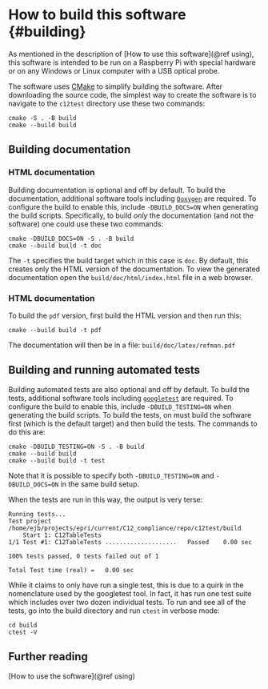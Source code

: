 # How to build this software {#building} #

As mentioned in the description of [How to use this software](@ref using), this software is intended to be run on a Raspberry Pi with special hardware or on any Windows or Linux computer with a USB optical probe.  


The software uses [CMake](https://cmake.org/) to simplify building the software.  After downloading the source code, the simplest way to create the software is to navigate to the `c12test` directory use these two commands:

    cmake -S . -B build
    cmake --build build

## Building documentation ## 

### HTML documentation ###

Building documentation is optional and off by default.  To build the documentation, additional software tools including [`Doxygen`](https://www.doxygen.nl/) are required.  To configure the build to enable this, include `-DBUILD_DOCS=ON` when generating the build scripts.  Specifically, to build *only* the documentation (and not the software) one could use these two commands:

    cmake -DBUILD_DOCS=ON -S . -B build
    cmake --build build -t doc

The `-t` specifies the build target which in this case is `doc`.  By default, this creates only the HTML version of the documentation.  To view the generated documentation open the `build/doc/html/index.html` file in a web browser.

### HTML documentation ###

To build the `pdf` version, first build the HTML version and then run this:

    cmake --build build -t pdf

The documentation will then be in a file: `build/doc/latex/refman.pdf`

## Building and running automated tests ## 

Building automated tests are also optional and off by default.  To build the tests, additional software tools including [`googletest`](https://github.com/google/googletest) are required.  To configure the build to enable this, include `-DBUILD_TESTING=ON` when generating the build scripts.  To build the tests, on must build the software first (which is the default target) and then build the tests.  The commands to do this are:

    cmake -DBUILD_TESTING=ON -S . -B build
    cmake --build build
    cmake --build build -t test

Note that it is possible to specify both `-DBUILD_TESTING=ON` and `-DBUILD_DOCS=ON` in the same build setup.

When the tests are run in this way, the output is very terse:

```
Running tests...
Test project /home/ejb/projects/epri/current/C12_compliance/repo/c12test/build
    Start 1: C12TableTests
1/1 Test #1: C12TableTests ....................   Passed    0.00 sec

100% tests passed, 0 tests failed out of 1

Total Test time (real) =   0.00 sec

```

While it claims to only have run a single test, this is due to a quirk in the nomenclature used by the googletest tool.  In fact, it has run one test suite which includes over two dozen individual tests.  To run and see all of the tests, go into the build directory and run `ctest` in verbose mode:

    cd build
    ctest -V


## Further reading ##

[How to use the software](@ref using)
